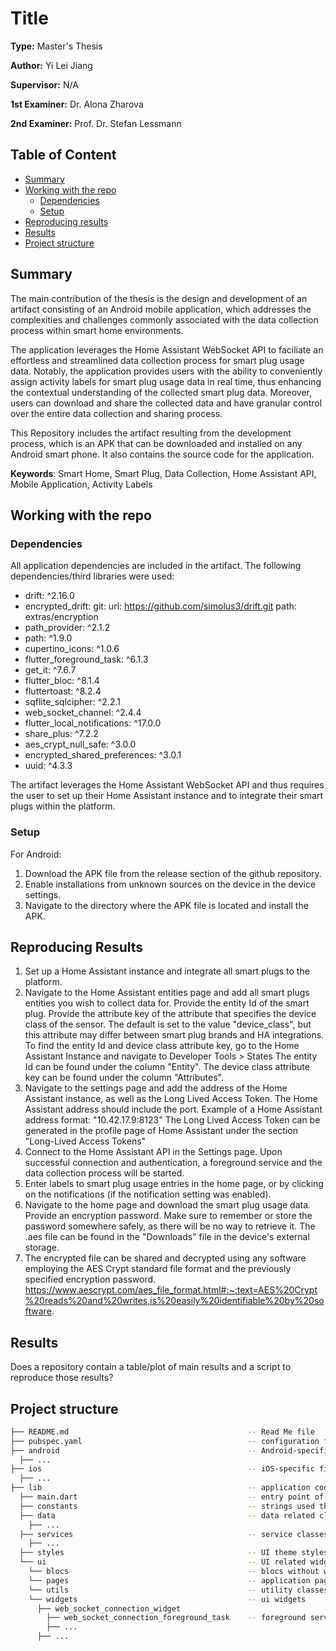 # Title

**Type:** Master's Thesis

**Author:** Yi Lei Jiang

**Supervisor:** N/A

**1st Examiner:** Dr. Alona Zharova

**2nd Examiner:** Prof. Dr. Stefan Lessmann


## Table of Content

- [Summary](#summary)
- [Working with the repo](#Working-with-the-repo)
    - [Dependencies](#Dependencies)
    - [Setup](#Setup)
- [Reproducing results](#Reproducing-results)
- [Results](#Results)
- [Project structure](-Project-structure)


## Summary

The main contribution of the thesis is the design and development of an artifact consisting of an Android mobile application, which addresses the complexities and challenges commonly associated with the data collection process within smart home environments. 

The application leverages the Home Assistant WebSocket API to faciliate an effortless and streamlined data collection process for smart plug usage data. Notably, the application provides users with the ability to conveniently assign activity labels for smart plug usage data in real time, thus enhancing the contextual understanding of the collected smart plug data. Moreover, users can download and share the collected data and have granular control over the entire data collection and sharing process.

This Repository includes the artifact resulting from the development process, which is an APK that can be downloaded and installed on any Android smart phone. It also contains the source code for the application.

**Keywords**: Smart Home, Smart Plug, Data Collection, Home Assistant API, Mobile Application, Activity Labels


## Working with the repo

### Dependencies
All application dependencies are included in the artifact. 
The following dependencies/third libraries were used:
  - drift: ^2.16.0
  - encrypted_drift:
    git:
      url: https://github.com/simolus3/drift.git
      path: extras/encryption
  - path_provider: ^2.1.2
  - path: ^1.9.0
  - cupertino_icons: ^1.0.6
  - flutter_foreground_task: ^6.1.3
  - get_it: ^7.6.7
  - flutter_bloc: ^8.1.4
  - fluttertoast: ^8.2.4
  - sqflite_sqlcipher: ^2.2.1
  - web_socket_channel: ^2.4.4
  - flutter_local_notifications: ^17.0.0
  - share_plus: ^7.2.2
  - aes_crypt_null_safe: ^3.0.0
  - encrypted_shared_preferences: ^3.0.1
  - uuid: ^4.3.3

The artifact leverages the Home Assistant WebSocket API and thus requires the user to set up their Home Assistant instance and to integrate their smart plugs within the platform.

### Setup

For Android:
1. Download the APK file from the release section of the github repository.
2. Enable installations from unknown sources on the device in the device settings. 
3. Navigate to the directory where the APK file is located and install the APK.


## Reproducing Results

1. Set up a Home Assistant instance and integrate all smart plugs to the platform. 
2. Navigate to the Home Assistant entities page and add all smart plugs entities you wish to collect data for.
Provide the entity Id of the smart plug.
Provide the attribute key of the attribute that specifies the device class of the sensor. 
The default is set to the value "device_class", but this attribute may differ between smart plug brands and HA integrations.
To find the entity Id and device class attribute key, go to the Home Assistant Instance and navigate to Developer Tools > States
The entity Id can be found under the column "Entity".
The device class attribute key can be found under the column "Attributes".
3. Navigate to the settings page and add the address of the Home Assistant instance, as well as the Long Lived Access Token.
The Home Assistant address should include the port.
Example of a Home Assistant address format: "10.42.17.9:8123"
The Long Lived Access Token can be generated in the profile page of Home Assistant under the section "Long-Lived Access Tokens"
4. Connect to the Home Assistant API in the Settings page. Upon successful connection and authentication, a foreground service and the data collection process will be started.
5. Enter labels to smart plug usage entries in the home page, or by clicking on the notifications (if the notification setting was enabled).
6. Navigate to the home page and download the smart plug usage data. Provide an encryption password. Make sure to remember or store the password somewhere safely, as there will be no way to retrieve it.
The .aes file can be found in the "Downloads" file in the device's external storage.
7. The encrypted file can be shared and decrypted using any software employing the AES Crypt standard file format and the previously specified encryption password.
https://www.aescrypt.com/aes_file_format.html#:~:text=AES%20Crypt%20reads%20and%20writes,is%20easily%20identifiable%20by%20software.


## Results

Does a repository contain a table/plot of main results and a script to reproduce those results?

## Project structure

```bash
├── README.md                                        -- Read Me file
├── pubspec.yaml                                     -- configuration file for flutter application
├── android                                          -- Android-specific files and configurations
  ├── ...                                           
├── ios                                              -- iOS-specific files and configurations
  ├── ...                                                        
├── lib                                              -- application code
  ├── main.dart                                      -- entry point of the application
  ├── constants                                      -- strings used throughout the application
  ├── data                                           -- data related classes
    ├── ...
  ├── services                                       -- service classes (encryption, notifications, webSocket connections)
    ├── ...
  ├── styles                                         -- UI theme styles
  └── ui                                             -- UI related widgets and classes
    └── blocs                                        -- blocs without widgets
    └── pages                                        -- application pages                                              
    └── utils                                        -- utility classes 
    └── widgets                                      -- ui widgets
      ├── web_socket_connection_widget
        ├── web_socket_connection_foreground_task    -- foreground service  
        ├── ...  
      ├── ...                  
```
